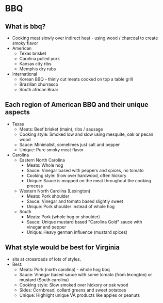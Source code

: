 # BBQ

## What is bbq?
- Cooking meat slowly over indirect heat - using wood / charcoal to create smoky flavor
- American
    - Texas brisket
    - Carolina pulled pork
    - Kansas city ribs
    - Memphis dry rubs
- International
    - Korean BBQ - thinly cut meats cooked on top a table grill
    - Brazilian churrasco 
    - South african Braai

## Each region of American BBQ and their unique aspects
- Texas 
    - Meats: Beef brisket (main), ribs / sausage
    - Cooking style: Smoked low and slow using mesquite, oak or pecan wood 
    - Sauce: Minimalist, sometimes just salt and pepper
    - Unique: Pure smoky meat flavor
- Carolina
    - Eastern North Carolina
        - Meats: Whole hog
        - Sauce: Vinegar based with peppers and spices, no tomato
        - Cooking style: Slow over hardwood, often hickory
        - Unique: Sauce is mopped on the meat throughout the cooking process
    - Western North Carolina (Lexington)
        - Meats: Pork shoulder
        - Sauce: Vinegar and tomato based slightly sweet
        - Unique: Pork shoulder instead of whole hog
    - South 
        - Meats: Pork (whole hog or shoulder)
        - Sauce: Unique mustard based "Carolina Gold" sauce with vinegar and pepper
        - Unique: Heavy german influence (mustard spices)

## What style would be best for Virginia
- sits at crossroads of lots of styles.
- Best:
    - Meats: Pork (north carolina) - whole hog bbq 
    - Sauce: Vinegar based sauce with some tomato (from lexington) or mustard (South carolina)
    - Cooking style: Slow smoked over hickory or oak wood 
    - Sides: Cornbread, collard greens and sweet potatoes
    - Unique: Highlight unique VA products like apples or peanuts 
